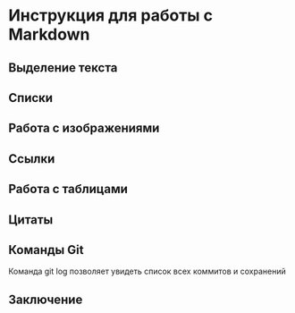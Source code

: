 # Инструкция для работы с Markdown

## Выделение текста

## Списки

## Работа с изображениями

## Ссылки

## Работа с таблицами

## Цитаты

## Команды Git

Команда git log позволяет увидеть список всех коммитов и сохранений

## Заключение
